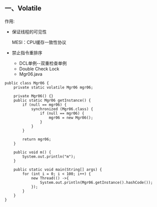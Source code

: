 ## 一、Volatile

作用:

+ 保证线程的可见性

  MESI：CPU缓存一致性协议

+ 禁止指令重排序

  + DCL单例--双重检查单例
  + Double Check Lock
  + Mgr06.java

```
public class Mgr06 {
    private static volatile Mgr06 mgr06;
    
    private Mgr06() {}
    public static Mgr06 getInstance() {
        if (null == mgr06) {
            synchronized (Mgr06.class) {
                if (null == mgr06) {
                    mgr06 = new Mgr06();
                }
            }
        }

        return mgr06;
    }
    
    public void m() {
        System.out.println("m");
    }

    public static void main(String[] args) {
        for (int i = 0; i < 100; i++) {
            new Thread(() ->{
                System.out.println(Mgr06.getInstance().hashCode());
            });
        }
    }
}
```

